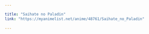 ```yaml
---

title: "Saihate no Paladin"
link: "https://myanimelist.net/anime/48761/Saihate_no_Paladin"
 
---
```

